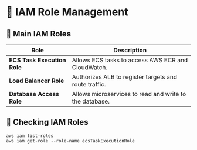 # 🔑 IAM Role Management

## 📌 Main IAM Roles
| Role                       | Description                                                |
|----------------------------|------------------------------------------------------------|
| **ECS Task Execution Role**| Allows ECS tasks to access AWS ECR and CloudWatch.         |
| **Load Balancer Role**     | Authorizes ALB to register targets and route traffic.      |
| **Database Access Role**   | Allows microservices to read and write to the database.    |

## 🚀 Checking IAM Roles
`aws iam list-roles`  
`aws iam get-role --role-name ecsTaskExecutionRole`
